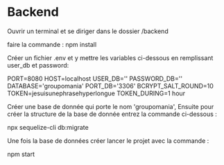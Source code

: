 # Backend
Ouvrir un terminal et se diriger dans le dossier /backend

faire la commande : npm install 

Créer un fichier .env et y mettre les variables ci-dessous en remplissant user_db et password: 

PORT=8080
HOST=localhost
USER_DB=''
PASSWORD_DB=''
DATABASE='groupomania'
PORT_DB='3306'
BCRYPT_SALT_ROUND=10
TOKEN=jesuisunephrasehyperlongue
TOKEN_DURING=1 hour

Créer une base de donnée qui porte le nom 'groupomania',
Ensuite pour créer la structure de la base de donnée entrez la commande ci-dessous :

npx sequelize-cli db:migrate


Une fois la base de données créer lancer le projet avec la commande :

npm start